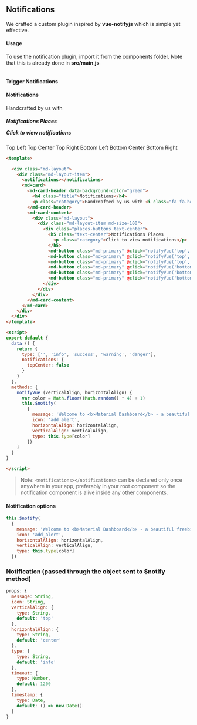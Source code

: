 ## Notifications

<script>
module.exports = {
  data () {
    return {
      type: ['', 'info', 'success', 'warning', 'danger'],
      notifications: {
        topCenter: false
      }
    }
  },
  methods: {
    notifyVue (verticalAlign, horizontalAlign) {
      var color = Math.floor((Math.random() * 4) + 1)
      this.$notify(
        {
          message: 'Welcome to <b>Material Dashboard</b> - a beautiful freebie for every web developer.',
          icon: 'add_alert',
          horizontalAlign: horizontalAlign,
          verticalAlign: verticalAlign,
          type: this.type[color]
        })
    }
  }
}
</script>





We crafted a custom plugin inspired by **vue-notifyjs** which is simple yet effective.

#### Usage

To use the notification plugin, import it from the components folder. Note that this is already done in **src/main.js**

```js
```

#### Trigger Notifications

<md-card>
  <md-card-header data-background-color="green">
    <h4 class="title">Notifications</h4>
    <p class="category">Handcrafted by us with <i class="fa fa-heart heart"></i></p>
  </md-card-header>
  <md-card-content>
    <div class="md-layout">
      <div class="md-layout-item md-size-100">
        <div class="places-buttons text-center">
          <h5 class="text-center">Notifications Places
            <p class="category">Click to view notifications</p>
          </h5>
          <md-button class="md-primary" @click="notifyVue('top','left')">Top Left</md-button>
          <md-button class="md-primary" @click="notifyVue('top','center')">Top Center</md-button>
          <md-button class="md-primary" @click="notifyVue('top','right')">Top Right</md-button>
          <md-button class="md-primary" @click="notifyVue('bottom','left')">Bottom Left</md-button>
          <md-button class="md-primary" @click="notifyVue('bottom','center')">Bottom Center</md-button>
          <md-button class="md-primary" @click="notifyVue('bottom','right')">Bottom Right</md-button>
        </div>
      </div>
    </div>
  </md-card-content>
</md-card>

```html
<template>

  <div class="md-layout">
    <div class="md-layout-item">
      <notifications></notifications>
      <md-card>
        <md-card-header data-background-color="green">
          <h4 class="title">Notifications</h4>
          <p class="category">Handcrafted by us with <i class="fa fa-heart heart"></i></p>
        </md-card-header>
        <md-card-content>
          <div class="md-layout">
            <div class="md-layout-item md-size-100">
              <div class="places-buttons text-center">
                <h5 class="text-center">Notifications Places
                  <p class="category">Click to view notifications</p>
                </h5>
                <md-button class="md-primary" @click="notifyVue('top','left')">Top Left</md-button>
                <md-button class="md-primary" @click="notifyVue('top','center')">Top Center</md-button>
                <md-button class="md-primary" @click="notifyVue('top','right')">Top Right</md-button>
                <md-button class="md-primary" @click="notifyVue('bottom','left')">Bottom Left</md-button>
                <md-button class="md-primary" @click="notifyVue('bottom','center')">Bottom Center</md-button>
                <md-button class="md-primary" @click="notifyVue('bottom','right')">Bottom Right</md-button>
              </div>
            </div>
          </div>
        </md-card-content>
      </md-card>
    </div>
  </div>
</template>

<script>
export default {
  data () {
    return {
      type: ['', 'info', 'success', 'warning', 'danger'],
      notifications: {
        topCenter: false
      }
    }
  },
  methods: {
    notifyVue (verticalAlign, horizontalAlign) {
      var color = Math.floor((Math.random() * 4) + 1)
      this.$notify(
        {
          message: 'Welcome to <b>Material Dashboard</b> - a beautiful freebie for every web developer.',
          icon: 'add_alert',
          horizontalAlign: horizontalAlign,
          verticalAlign: verticalAlign,
          type: this.type[color]
        })
    }
  }
}

</script>

```

> Note: ```<notifications></notifications>``` can be declared only once anywhere in your app, preferably in your root component so the notification component is alive inside any other components.

#### Notification options

```js
this.$notify(
  {
    message: 'Welcome to <b>Material Dashboard</b> - a beautiful freebie for every web developer.',
    icon: 'add_alert',
    horizontalAlign: horizontalAlign,
    verticalAlign: verticalAlign,
    type: this.type[color]
  })
```

### Notification (passed through the object sent to **$notify** method)

```js
props: {
  message: String,
  icon: String,
  verticalAlign: {
    type: String,
    default: 'top'
  },
  horizontalAlign: {
    type: String,
    default: 'center'
  },
  type: {
    type: String,
    default: 'info'
  },
  timeout: {
    type: Number,
    default: 1200
  },
  timestamp: {
    type: Date,
    default: () => new Date()
  }
}
```
